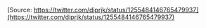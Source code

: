[Source: https://twitter.com/diprjk/status/1255484146765479937](https://twitter.com/diprjk/status/1255484146765479937)